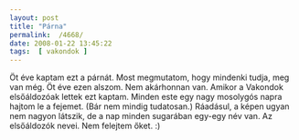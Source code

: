 ```yaml
---
layout: post
title: "Párna"
permalink:  /4668/ 
date: 2008-01-22 13:45:22
tags:  [ vakondok ] 
---
```

Öt éve kaptam ezt a párnát. Most megmutatom, hogy mindenki tudja, meg van még. Öt éve ezen alszom. Nem akárhonnan van. Amikor a Vakondok  elsőáldozóak lettek ezt kaptam. Minden este egy nagy mosolygós napra hajtom le a fejemet. (Bár nem mindig tudatosan.) Ráadásul, a képen ugyan nem nagyon látszik, de a nap minden sugarában egy-egy név van. Az elsőáldozók nevei. Nem felejtem őket. :)